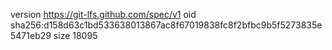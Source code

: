 version https://git-lfs.github.com/spec/v1
oid sha256:d158d63c1bd533638013867ac8f67019838fc8f2bfbc9b5f5273835e5471eb29
size 18095
